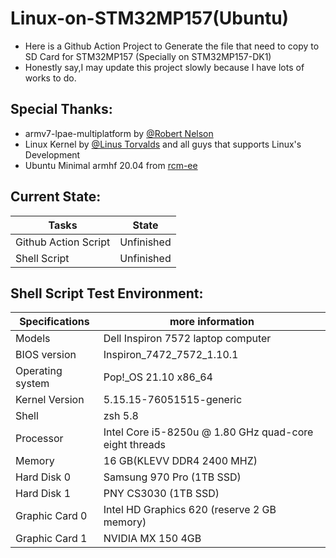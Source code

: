 # Linux-on-STM32MP157(Ubuntu)

- Here is a Github Action Project to Generate the file that need to copy to SD Card for STM32MP157 (Specially on STM32MP157-DK1)
- Honestly say,I may update this project slowly because I have lots of works to do.

## Special Thanks:
- armv7-lpae-multiplatform by [@Robert Nelson](https://github.com/RobertCNelson)
- Linux Kernel by [@Linus Torvalds](https://github.com/torvalds) and all guys that supports Linux's Development
- Ubuntu Minimal armhf 20.04 from [rcm-ee](https://rcn-ee.com/)

## Current State:
|Tasks|State|
| ----- | ----- |
| Github Action Script | Unfinished |
| Shell Script | Unfinished |

## Shell Script Test Environment:
| Specifications | more information |
| -------- | ------------------------------------------------------------ |
| Models | Dell Inspiron 7572 laptop computer | 
| BIOS version | Inspiron_7472_7572_1.10.1 |
| Operating system | Pop!_OS 21.10 x86_64 |
| Kernel Version | 5.15.15-76051515-generic |
| Shell | zsh 5.8 |
| Processor | Intel Core i5-8250u @ 1.80 GHz quad-core eight threads |
| Memory | 16 GB(KLEVV DDR4 2400 MHZ) |
| Hard Disk 0 | Samsung 970 Pro (1TB SSD) |
| Hard Disk 1 | PNY CS3030 (1TB SSD) |
| Graphic Card 0 |  Intel HD Graphics 620 (reserve 2 GB memory) |
| Graphic Card 1 | NVIDIA MX 150 4GB |
